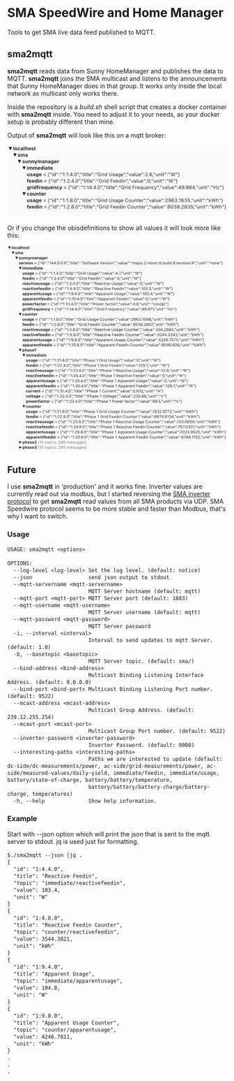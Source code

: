 # SMA SpeedWire and Home Manager

Tools to get SMA live data feed published to MQTT.

## sma2mqtt

__sma2mqtt__ reads data from Sunny HomeManager and publishes the data to MQTT.
__sma2mqtt__ joins the SMA multicast and listens to the announcements that Sunny HomeManager does in that group. It works only inside the local network as multicast only works there.

Inside the repository is a *build.sh* shell script that creates a docker container with __sma2mqtt__ inside. You need to adjust it to your needs, as your docker setup is probably different than mine.

Output of __sma2mqtt__ will look like this on a mqtt broker:

![SunnyManager mqtt example](Images/sunnymanager.mqtt.short.png)

Or if you change the obisdefinitions to show all values it will look more like this:

![SunnyManager mqtt example](Images/sunnymanager.mqtt.long.png)


## Future

I use __sma2mqtt__ in 'production' and it works fine. Inverter values are currently read out via modbus, but I started reversing the [SMA inverter protocol](SMA%20Protocol.md) to get __sma2mqtt__ read values from all SMA products via UDP. SMA Speedwire protocol seems to be more stable and faster than Modbus, that's why I want to switch.

### Usage


```
USAGE: sma2mqtt <options>

OPTIONS:
  --log-level <log-level> Set the log level. (default: notice)
  --json                  send json output to stdout
  --mqtt-servername <mqtt-servername>
                          MQTT Server hostname (default: mqtt)
  --mqtt-port <mqtt-port> MQTT Server port (default: 1883)
  --mqtt-username <mqtt-username>
                          MQTT Server username (default: mqtt)
  --mqtt-password <mqtt-password>
                          MQTT Server password
  -i, --interval <interval>
                          Interval to send updates to mqtt Server. (default: 1.0)
  -b, --basetopic <basetopic>
                          MQTT Server topic. (default: sma/)
  --bind-address <bind-address>
                          Multicast Binding Listening Interface Address. (default: 0.0.0.0)
  --bind-port <bind-port> Multicast Binding Listening Port number. (default: 9522)
  --mcast-address <mcast-address>
                          Multicast Group Address. (default: 239.12.255.254)
  --mcast-port <mcast-port>
                          Multicast Group Port number. (default: 9522)
  --inverter-password <inverter-password>
                          Inverter Password. (default: 0000)
  --interesting-paths <interesting-paths>
                          Paths we are interested to update (default: dc-side/dc-measurements/power, ac-side/grid-measurements/power, ac-side/measured-values/daily-yield, immediate/feedin, immediate/usage, battery/state-of-charge, battery/battery/temperature,
                          battery/battery/battery-charge/battery-charge, temperatures)
  -h, --help              Show help information.

```


### Example 

Start with --json option which will print the json that is sent to the mqtt server to stdout. jq is used just for formatting.
```
$./sma2mqtt --json |jq . 
{
  "id": "1:4.4.0",
  "title": "Reactive Feedin",
  "topic": "immediate/reactivefeedin",
  "value": 103.4,
  "unit": "W"
}
{
  "id": "1:4.8.0",
  "title": "Reactive Feedin Counter",
  "topic": "counter/reactivefeedin",
  "value": 3544.3821,
  "unit": "kWh"
}
{
  "id": "1:9.4.0",
  "title": "Apparent Usage",
  "topic": "immediate/apparentusage",
  "value": 104.8,
  "unit": "W"
}
{
  "id": "1:9.8.0",
  "title": "Apparent Usage Counter",
  "topic": "counter/apparentusage",
  "value": 4246.7811,
  "unit": "kWh"
}
.
.
.
```


